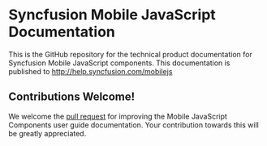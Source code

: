 ﻿# Syncfusion Mobile JavaScript Documentation

This is the GitHub repository for the technical product documentation for Syncfusion Mobile JavaScript components. This documentation is published to http://help.syncfusion.com/mobilejs

## Contributions Welcome!

We welcome the [pull request](https://docs.github.com/en/github/managing-files-in-a-repository/editing-files-in-another-users-repository) for improving the Mobile JavaScript Components user guide documentation. Your contribution towards this will be greatly appreciated.